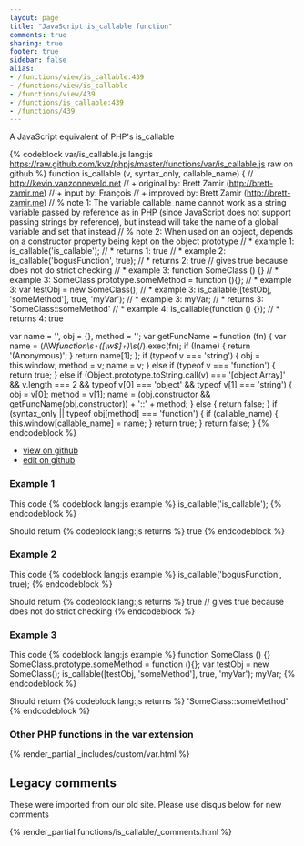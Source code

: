 ```yaml
---
layout: page
title: "JavaScript is_callable function"
comments: true
sharing: true
footer: true
sidebar: false
alias:
- /functions/view/is_callable:439
- /functions/view/is_callable
- /functions/view/439
- /functions/is_callable:439
- /functions/439
---
```

<!-- Generated by Rakefile:build -->
A JavaScript equivalent of PHP's is_callable

{% codeblock var/is_callable.js lang:js https://raw.github.com/kvz/phpjs/master/functions/var/is_callable.js raw on github %}
function is_callable (v, syntax_only, callable_name) {
  // http://kevin.vanzonneveld.net
  // +   original by: Brett Zamir (http://brett-zamir.me)
  // +   input by: François
  // +   improved by: Brett Zamir (http://brett-zamir.me)
  // %        note 1: The variable callable_name cannot work as a string variable passed by reference as in PHP (since JavaScript does not support passing strings by reference), but instead will take the name of a global variable and set that instead
  // %        note 2: When used on an object, depends on a constructor property being kept on the object prototype
  // *     example 1: is_callable('is_callable');
  // *     returns 1: true
  // *     example 2: is_callable('bogusFunction', true);
  // *     returns 2: true // gives true because does not do strict checking
  // *     example 3: function SomeClass () {}
  // *     example 3: SomeClass.prototype.someMethod = function (){};
  // *     example 3: var testObj = new SomeClass();
  // *     example 3: is_callable([testObj, 'someMethod'], true, 'myVar');
  // *     example 3: myVar;
  // *     returns 3: 'SomeClass::someMethod'
  // *     example 4: is_callable(function () {});
  // *     returns 4: true

  var name = '',
    obj = {},
    method = '';
  var getFuncName = function (fn) {
    var name = (/\W*function\s+([\w\$]+)\s*\(/).exec(fn);
    if (!name) {
      return '(Anonymous)';
    }
    return name[1];
  };
  if (typeof v === 'string') {
    obj = this.window;
    method = v;
    name = v;
  }
  else if (typeof v === 'function') {
    return true;
  }
  else if (Object.prototype.toString.call(v) === '[object Array]' &&
        v.length === 2 && typeof v[0] === 'object' && typeof v[1] === 'string') {
    obj = v[0];
    method = v[1];
    name = (obj.constructor && getFuncName(obj.constructor)) + '::' + method;
  }
  else {
    return false;
  }
  if (syntax_only || typeof obj[method] === 'function') {
    if (callable_name) {
      this.window[callable_name] = name;
    }
    return true;
  }
  return false;
}
{% endcodeblock %}

 - [view on github](https://github.com/kvz/phpjs/blob/master/functions/var/is_callable.js)
 - [edit on github](https://github.com/kvz/phpjs/edit/master/functions/var/is_callable.js)

### Example 1
This code
{% codeblock lang:js example %}
is_callable('is_callable');
{% endcodeblock %}

Should return
{% codeblock lang:js returns %}
true
{% endcodeblock %}

### Example 2
This code
{% codeblock lang:js example %}
is_callable('bogusFunction', true);
{% endcodeblock %}

Should return
{% codeblock lang:js returns %}
true // gives true because does not do strict checking
{% endcodeblock %}

### Example 3
This code
{% codeblock lang:js example %}
function SomeClass () {}
SomeClass.prototype.someMethod = function (){};
var testObj = new SomeClass();
is_callable([testObj, 'someMethod'], true, 'myVar');
myVar;
{% endcodeblock %}

Should return
{% codeblock lang:js returns %}
'SomeClass::someMethod'
{% endcodeblock %}


### Other PHP functions in the var extension
{% render_partial _includes/custom/var.html %}
## Legacy comments
These were imported from our old site. Please use disqus below for new comments
<div style="overflow-y: scroll; max-height: 500px;">
{% render_partial functions/is_callable/_comments.html %}
</div>
